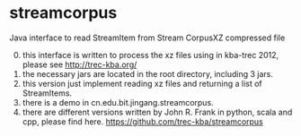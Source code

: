 streamcorpus
============

Java interface to read StreamItem from Stream CorpusXZ compressed file 

0. this interface is written to process the xz files using in kba-trec 2012, please see http://trec-kba.org/ 
1. the necessary jars are located in the root directory, including 3 jars.
2. this version just implement reading xz files and returning a list of StreamItems.
3. there is a demo in cn.edu.bit.jingang.streamcorpus.
4. there are different versions written by John R. Frank in python, scala and cpp, please find here. https://github.com/trec-kba/streamcorpus 

